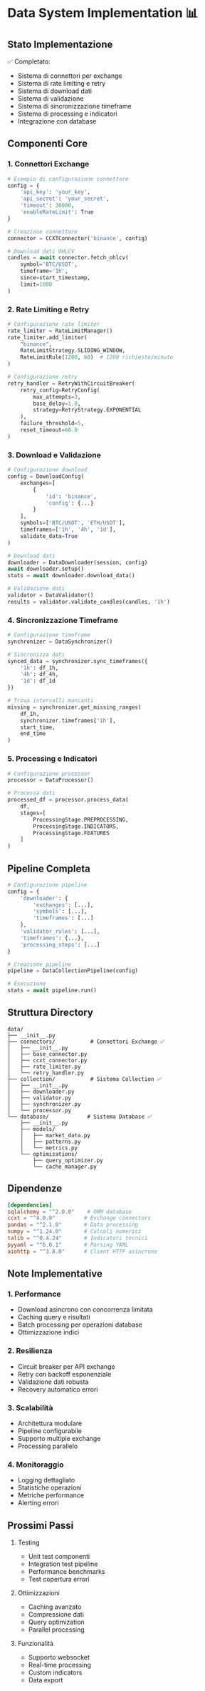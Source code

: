 # Data System Implementation 📊

## Stato Implementazione

✅ Completato:
- Sistema di connettori per exchange
- Sistema di rate limiting e retry
- Sistema di download dati
- Sistema di validazione
- Sistema di sincronizzazione timeframe
- Sistema di processing e indicatori
- Integrazione con database

## Componenti Core

### 1. Connettori Exchange

```python
# Esempio di configurazione connettore
config = {
    'api_key': 'your_key',
    'api_secret': 'your_secret',
    'timeout': 30000,
    'enableRateLimit': True
}

# Creazione connettore
connector = CCXTConnector('binance', config)

# Download dati OHLCV
candles = await connector.fetch_ohlcv(
    symbol='BTC/USDT',
    timeframe='1h',
    since=start_timestamp,
    limit=1000
)
```

### 2. Rate Limiting e Retry

```python
# Configurazione rate limiter
rate_limiter = RateLimitManager()
rate_limiter.add_limiter(
    "binance",
    RateLimitStrategy.SLIDING_WINDOW,
    RateLimitRule(1200, 60)  # 1200 richieste/minuto
)

# Configurazione retry
retry_handler = RetryWithCircuitBreaker(
    retry_config=RetryConfig(
        max_attempts=3,
        base_delay=1.0,
        strategy=RetryStrategy.EXPONENTIAL
    ),
    failure_threshold=5,
    reset_timeout=60.0
)
```

### 3. Download e Validazione

```python
# Configurazione download
config = DownloadConfig(
    exchanges=[
        {
            'id': 'binance',
            'config': {...}
        }
    ],
    symbols=['BTC/USDT', 'ETH/USDT'],
    timeframes=['1h', '4h', '1d'],
    validate_data=True
)

# Download dati
downloader = DataDownloader(session, config)
await downloader.setup()
stats = await downloader.download_data()

# Validazione dati
validator = DataValidator()
results = validator.validate_candles(candles, '1h')
```

### 4. Sincronizzazione Timeframe

```python
# Configurazione timeframe
synchronizer = DataSynchronizer()

# Sincronizza dati
synced_data = synchronizer.sync_timeframes({
    '1h': df_1h,
    '4h': df_4h,
    '1d': df_1d
})

# Trova intervalli mancanti
missing = synchronizer.get_missing_ranges(
    df_1h,
    synchronizer.timeframes['1h'],
    start_time,
    end_time
)
```

### 5. Processing e Indicatori

```python
# Configurazione processor
processor = DataProcessor()

# Processa dati
processed_df = processor.process_data(
    df,
    stages=[
        ProcessingStage.PREPROCESSING,
        ProcessingStage.INDICATORS,
        ProcessingStage.FEATURES
    ]
)
```

## Pipeline Completa

```python
# Configurazione pipeline
config = {
    'downloader': {
        'exchanges': [...],
        'symbols': [...],
        'timeframes': [...]
    },
    'validator_rules': [...],
    'timeframes': {...},
    'processing_steps': [...]
}

# Creazione pipeline
pipeline = DataCollectionPipeline(config)

# Esecuzione
stats = await pipeline.run()
```

## Struttura Directory

```
data/
├── __init__.py
├── connectors/           # Connettori Exchange ✅
│   ├── __init__.py
│   ├── base_connector.py
│   ├── ccxt_connector.py
│   ├── rate_limiter.py
│   └── retry_handler.py
├── collection/           # Sistema Collection ✅
│   ├── __init__.py
│   ├── downloader.py
│   ├── validator.py
│   ├── synchronizer.py
│   └── processor.py
└── database/            # Sistema Database ✅
    ├── __init__.py
    ├── models/
    │   ├── market_data.py
    │   ├── patterns.py
    │   └── metrics.py
    └── optimizations/
        ├── query_optimizer.py
        └── cache_manager.py
```

## Dipendenze

```toml
[dependencies]
sqlalchemy = "^2.0.0"    # ORM database
ccxt = "^4.0.0"         # Exchange connectors
pandas = "^2.1.0"       # Data processing
numpy = "^1.24.0"       # Calcoli numerici
talib = "^0.4.24"       # Indicatori tecnici
pyyaml = "^6.0.1"       # Parsing YAML
aiohttp = "^3.8.0"      # Client HTTP asincrono
```

## Note Implementative

### 1. Performance
- Download asincrono con concorrenza limitata
- Caching query e risultati
- Batch processing per operazioni database
- Ottimizzazione indici

### 2. Resilienza
- Circuit breaker per API exchange
- Retry con backoff esponenziale
- Validazione dati robusta
- Recovery automatico errori

### 3. Scalabilità
- Architettura modulare
- Pipeline configurabile
- Supporto multiple exchange
- Processing parallelo

### 4. Monitoraggio
- Logging dettagliato
- Statistiche operazioni
- Metriche performance
- Alerting errori

## Prossimi Passi

1. Testing
   - Unit test componenti
   - Integration test pipeline
   - Performance benchmarks
   - Test copertura errori

2. Ottimizzazioni
   - Caching avanzato
   - Compressione dati
   - Query optimization
   - Parallel processing

3. Funzionalità
   - Supporto websocket
   - Real-time processing
   - Custom indicators
   - Data export